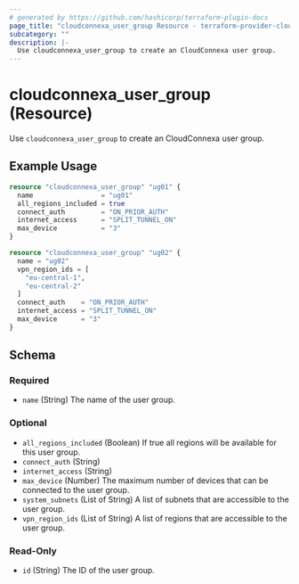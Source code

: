 ```yaml
---
# generated by https://github.com/hashicorp/terraform-plugin-docs
page_title: "cloudconnexa_user_group Resource - terraform-provider-cloudconnexa"
subcategory: ""
description: |-
  Use cloudconnexa_user_group to create an CloudConnexa user group.
---
```


# cloudconnexa_user_group (Resource)

Use `cloudconnexa_user_group` to create an CloudConnexa user group.

## Example Usage

```terraform
resource "cloudconnexa_user_group" "ug01" {
  name                 = "ug01"
  all_regions_included = true
  connect_auth         = "ON_PRIOR_AUTH"
  internet_access      = "SPLIT_TUNNEL_ON"
  max_device           = "3"
}

resource "cloudconnexa_user_group" "ug02" {
  name = "ug02"
  vpn_region_ids = [
    "eu-central-1",
    "eu-central-2"
  ]
  connect_auth    = "ON_PRIOR_AUTH"
  internet_access = "SPLIT_TUNNEL_ON"
  max_device      = "3"
}
```

<!-- schema generated by tfplugindocs -->
## Schema

### Required

- `name` (String) The name of the user group.

### Optional

- `all_regions_included` (Boolean) If true all regions will be available for this user group.
- `connect_auth` (String)
- `internet_access` (String)
- `max_device` (Number) The maximum number of devices that can be connected to the user group.
- `system_subnets` (List of String) A list of subnets that are accessible to the user group.
- `vpn_region_ids` (List of String) A list of regions that are accessible to the user group.

### Read-Only

- `id` (String) The ID of the user group.
